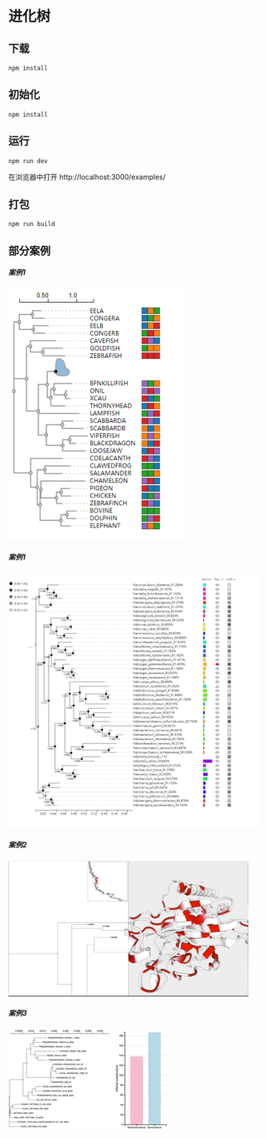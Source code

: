 # 进化树

## 下载
```
npm install
```
## 初始化
```
npm install
```

## 运行
```
npm run dev
```
在浏览器中打开 http://localhost:3000/examples/

## 打包
```
npm run build
```
## 部分案例
##### 案例1
![Alt Text](images/leafdata.png)
##### 案例1
![Alt Text](images/leafdata-legend.jpg)
##### 案例2
![Alt Text](images/structure.gif)
##### 案例3
![Alt Text](images/bar.gif)